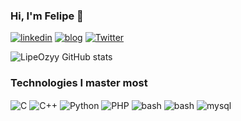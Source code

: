 
### Hi, I'm Felipe 👾

[![linkedin](https://img.shields.io/badge/LinkedIn-0077B5?style=for-the-badge&logo=linkedin&logoColor=white)](https://www.linkedin.com/in/felipe-henrique-natal-8b2586241/)
[![blog](https://img.shields.io/badge/Medium-12100E?style=for-the-badge&logo=medium&logoColor=white)](https://medium.com/@lipeozyy)
[![Twitter](https://img.shields.io/badge/Twitter-1DA1F2?style=for-the-badge&logo=twitter&logoColor=white)](https://x.com/LipeDSantos_)




![LipeOzyy GitHub stats](https://github-readme-stats.vercel.app/api?username=LipeOzyy&show_icons=true&theme=radical)

### Technologies I master most

<div style="display: inline-block;">
    <img align="center" alt="C" src="https://img.shields.io/badge/C-00599C?style=for-the-badge&logo=c&logoColor=white" />
    <img align="center" alt="C++" src="https://img.shields.io/badge/C%2B%2B-00599C?style=for-the-badge&logo=c%2B%2B&logoColor=white" />
    <img align="center" alt="Python" src="https://img.shields.io/badge/Python-3776AB?style=for-the-badge&logo=python&logoColor=white" />
    <img align="center" alt="PHP" src="https://img.shields.io/badge/PHP-777BB4?style=for-the-badge&logo=php&logoColor=white" />
    <img align="center" alt="bash" src="https://img.shields.io/badge/Shell_Script-121011?style=for-the-badge&logo=gnu-bash&logoColor=white" />
    <img align="center" alt="bash" src="https://img.shields.io/badge/Linux-FCC624?style=for-the-badge&logo=linux&logoColor=black" />
    <img align="center" alt="mysql" src="https://img.shields.io/badge/MySQL-005C84?style=for-the-badge&logo=mysql&logoColor=white" />
    
    
</div>






